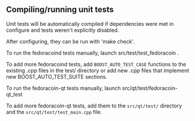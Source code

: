 Compiling/running unit tests
------------------------------------

Unit tests will be automatically compiled if dependencies were met in configure
and tests weren't explicitly disabled.

After configuring, they can be run with 'make check'.

To run the fedoracoind tests manually, launch src/test/test_fedoracoin .

To add more fedoracoind tests, add `BOOST_AUTO_TEST_CASE` functions to the existing
.cpp files in the test/ directory or add new .cpp files that
implement new BOOST_AUTO_TEST_SUITE sections.

To run the fedoracoin-qt tests manually, launch src/qt/test/fedoracoin-qt_test

To add more fedoracoin-qt tests, add them to the `src/qt/test/` directory and
the `src/qt/test/test_main.cpp` file.
